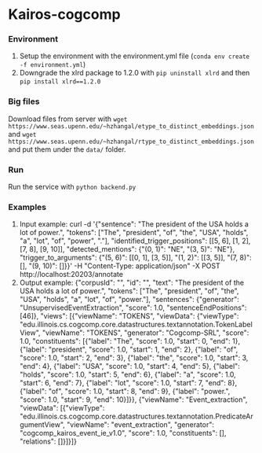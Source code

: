 # Kairos-cogcomp

### Environment
1. Setup the environment with the environment.yml file (`conda env create -f environment.yml`)
2. Downgrade the xlrd package to 1.2.0 with `pip uninstall xlrd` and then `pip install xlrd==1.2.0`

### Big files

Download files from server with `wget https://www.seas.upenn.edu/~hzhangal/etype_to_distinct_embeddings.json` and `wget https://www.seas.upenn.edu/~hzhangal/rtype_to_distinct_embeddings.json` and put them under the `data/` folder.



### Run

Run the service with `python backend.py`

### Examples
1. Input example: curl -d '{"sentence": "The president of the USA holds a lot of power.", "tokens": ["The", "president", "of", "the", "USA", "holds", "a", "lot", "of", "power", "."], "identified_trigger_positions": [[5, 6], [1, 2], [7, 8], [9, 10]], "detected_mentions": {"(0, 1)": "NE", "(3, 5)": "NE"}, "trigger_to_arguments": {"(5, 6)": [[0, 1], [3, 5]], "(1, 2)": [[3, 5]], "(7, 8)": [], "(9, 10)": []}}' -H "Content-Type: application/json" -X POST http://localhost:20203/annotate
2. Output example: {"corpusId": "", "id": "", "text": "The president of the USA holds a lot of power.", "tokens": ["The", "president", "of", "the", "USA", "holds", "a", "lot", "of", "power."], "sentences": {"generator": "UnsupervisedEventExtraction", "score": 1.0, "sentenceEndPositions": [46]}, "views": [{"viewName": "TOKENS", "viewData": {"viewType": "edu.illinois.cs.cogcomp.core.datastructures.textannotation.TokenLabelView", "viewName": "TOKENS", "generator": "Cogcomp-SRL", "score": 1.0, "constituents": [{"label": "The", "score": 1.0, "start": 0, "end": 1}, {"label": "president", "score": 1.0, "start": 1, "end": 2}, {"label": "of", "score": 1.0, "start": 2, "end": 3}, {"label": "the", "score": 1.0, "start": 3, "end": 4}, {"label": "USA", "score": 1.0, "start": 4, "end": 5}, {"label": "holds", "score": 1.0, "start": 5, "end": 6}, {"label": "a", "score": 1.0, "start": 6, "end": 7}, {"label": "lot", "score": 1.0, "start": 7, "end": 8}, {"label": "of", "score": 1.0, "start": 8, "end": 9}, {"label": "power.", "score": 1.0, "start": 9, "end": 10}]}}, {"viewName": "Event_extraction", "viewData": [{"viewType": "edu.illinois.cs.cogcomp.core.datastructures.textannotation.PredicateArgumentView", "viewName": "event_extraction", "generator": "cogcomp_kairos_event_ie_v1.0", "score": 1.0, "constituents": [], "relations": []}]}]}
